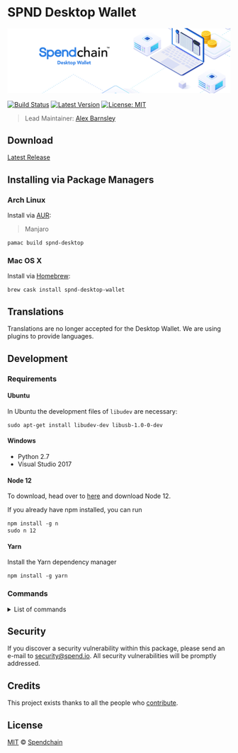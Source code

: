 # SPND Desktop Wallet

![SPND Desktop Wallet](./banner.png)

[![Build Status](https://badgen.now.sh/github/status/spendchain/desktop-wallet)](https://github.com/spendchain/desktop-wallet/actions?query=branch%3Adevelop)
[![Latest Version](https://badgen.now.sh/github/release/spendchain/desktop-wallet)](https://github.com/spendchain/desktop-wallet/releases)
[![License: MIT](https://badgen.now.sh/badge/license/MIT/green)](https://opensource.org/licenses/MIT)

> Lead Maintainer: [Alex Barnsley](https://github.com/alexbarnsley)

## Download

[Latest Release](https://github.com/spendchain/spnd-desktop/releases/latest)

## Installing via Package Managers

### Arch Linux

Install via [AUR](https://aur.archlinux.org/packages/spnd-desktop):

> Manjaro

```shell
pamac build spnd-desktop
```

### Mac OS X

Install via [Homebrew](https://brew.sh/):

```shell
brew cask install spnd-desktop-wallet
```

## Translations

Translations are no longer accepted for the Desktop Wallet. We are using plugins to provide languages.

## Development

### Requirements

#### Ubuntu
In Ubuntu the development files of `libudev` are necessary:
```
sudo apt-get install libudev-dev libusb-1.0-0-dev
```

#### Windows
- Python 2.7
- Visual Studio 2017

#### Node 12
To download, head over to [here](https://nodejs.org/en/) and download Node 12.

If you already have npm installed, you can run
```
npm install -g n
sudo n 12
```

#### Yarn
Install the Yarn dependency manager
```
npm install -g yarn
```

### Commands

<details><summary>List of commands</summary>

``` bash
# Install dependencies
yarn install

# Execute the application. Making changes in the code, updates the application (hot reloading).
yarn dev

# Lint all JS/Vue files in the `src` and `__tests__`
yarn lint

# Lint, and fix, all JS/Vue files in `src` and `__tests__`
yarn lint:fix

# Collect the code and produce a compressed file
yarn pack

# Build electron application for production (Current OS)
yarn build

# Build electron application for production (Windows)
yarn build:win

# Build electron application for production (Mac)
yarn build:mac

# Build electron application for production (Linux)
yarn build:linux

# Run unit and end-to-end tests
yarn test

# Run unit tests
yarn test:unit

# Run unit tests and generate and display the coverage report
yarn test:unit:coverage

# Run unit tests and watch for changes to re-run the tests
yarn test:unit:watch

# Run end-to-end tests, without building the application
yarn test:e2e

# Build the application and run end-to-end tests
yarn test:e2e:full
```

</details>

## Security

If you discover a security vulnerability within this package, please send an e-mail to security@spend.io. All security vulnerabilities will be promptly addressed.

## Credits

This project exists thanks to all the people who [contribute](../../contributors).

## License

[MIT](LICENSE) © [Spendchain](https://www.spend.com/)
